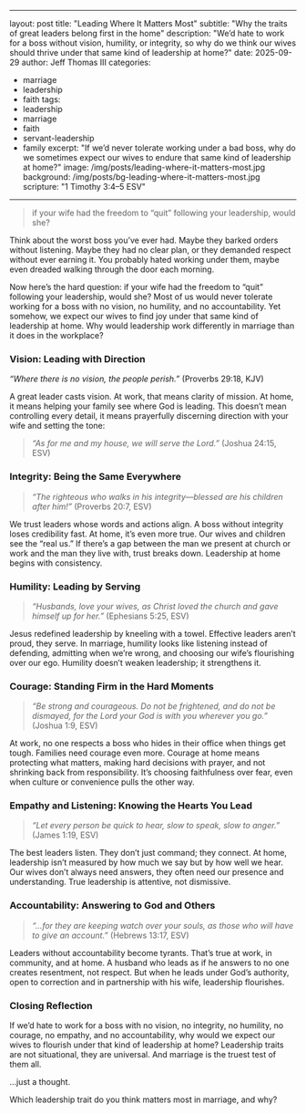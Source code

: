 
---
layout: post
title: "Leading Where It Matters Most"
subtitle: "Why the traits of great leaders belong first in the home"
description: "We’d hate to work for a boss without vision, humility, or integrity, so why do we think our wives should thrive under that same kind of leadership at home?"
date: 2025-09-29
author: Jeff Thomas III
categories:  
- marriage  
- leadership  
- faith
tags:
- leadership
- marriage
- faith
- servant-leadership
- family
excerpt: "If we’d never tolerate working under a bad boss, why do we sometimes expect our wives to endure that same kind of leadership at home?"
image: /img/posts/leading-where-it-matters-most.jpg
background: /img/posts/bg-leading-where-it-matters-most.jpg
scripture: "1 Timothy 3:4–5 ESV"
---

> if your wife had the freedom to “quit” following your leadership, would she?

Think about the worst boss you’ve ever had. Maybe they barked orders without listening. Maybe they had no clear plan, or they demanded respect without ever earning it. You probably hated working under them, maybe even dreaded walking through the door each morning.  

Now here’s the hard question: if your wife had the freedom to “quit” following your leadership, would she? Most of us would never tolerate working for a boss with no vision, no humility, and no accountability. Yet somehow, we expect our wives to find joy under that same kind of leadership at home. Why would leadership work differently in marriage than it does in the workplace?  


### Vision: Leading with Direction  
*“Where there is no vision, the people perish.”* (Proverbs 29:18, KJV)  

A great leader casts vision. At work, that means clarity of mission. At home, it means helping your family see where God is leading. This doesn’t mean controlling every detail, it means prayerfully discerning direction with your wife and setting the tone: 
> *“As for me and my house, we will serve the Lord.”* (Joshua 24:15, ESV)  


### Integrity: Being the Same Everywhere  
> *“The righteous who walks in his integrity—blessed are his children after him!”* (Proverbs 20:7, ESV)  

We trust leaders whose words and actions align. A boss without integrity loses credibility fast. At home, it’s even more true. Our wives and children see the “real us.” If there’s a gap between the man we present at church or work and the man they live with, trust breaks down. Leadership at home begins with consistency.  


### Humility: Leading by Serving  
> *“Husbands, love your wives, as Christ loved the church and gave himself up for her.”* (Ephesians 5:25, ESV)  

Jesus redefined leadership by kneeling with a towel. Effective leaders aren’t proud, they serve. In marriage, humility looks like listening instead of defending, admitting when we’re wrong, and choosing our wife’s flourishing over our ego. Humility doesn’t weaken leadership; it strengthens it.  


### Courage: Standing Firm in the Hard Moments  
> *“Be strong and courageous. Do not be frightened, and do not be dismayed, for the Lord your God is with you wherever you go.”* (Joshua 1:9, ESV)  

At work, no one respects a boss who hides in their office when things get tough. Families need courage even more. Courage at home means protecting what matters, making hard decisions with prayer, and not shrinking back from responsibility. It’s choosing faithfulness over fear, even when culture or convenience pulls the other way.  


### Empathy and Listening: Knowing the Hearts You Lead  
> *“Let every person be quick to hear, slow to speak, slow to anger.”* (James 1:19, ESV)  

The best leaders listen. They don’t just command; they connect. At home, leadership isn’t measured by how much we say but by how well we hear. Our wives don’t always need answers, they often need our presence and understanding. True leadership is attentive, not dismissive.  


### Accountability: Answering to God and Others  
> *“…for they are keeping watch over your souls, as those who will have to give an account.”* (Hebrews 13:17, ESV)  

Leaders without accountability become tyrants. That’s true at work, in community, and at home. A husband who leads as if he answers to no one creates resentment, not respect. But when he leads under God’s authority, open to correction and in partnership with his wife, leadership flourishes.  

### Closing Reflection  
If we’d hate to work for a boss with no vision, no integrity, no humility, no courage, no empathy, and no accountability, why would we expect our wives to flourish under that kind of leadership at home? Leadership traits are not situational, they are universal. And marriage is the truest test of them all.  

…just a thought.  

Which leadership trait do you think matters most in marriage, and why?

<!--stackedit_data:
eyJoaXN0b3J5IjpbMTQwNjE3Mjk4NCwtMTk1NzUzNTk2N119
-->